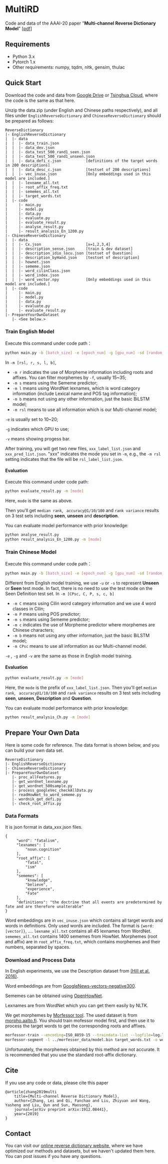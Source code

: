 # MultiRD
Code and data of the AAAI-20 paper "**Multi-channel Reverse Dictionary Model**" [[pdf](https://arxiv.org/pdf/1912.08441.pdf)]

## Requirements
* Python 3.x
* Pytorch 1.x
* Other requirements: numpy, tqdm, nltk, gensim, thulac

## Quick Start
Download the code and data from [Google Drive](https://drive.google.com/drive/folders/1jeyPE8iGdGUSVJe_6Smr_NzoWfR52f4g?usp=sharing) or [Tsinghua Cloud](https://cloud.tsinghua.edu.cn/d/ec29131d38fd4ca2a6ca/), where the code is the same as that here.

Unzip the data.zip (under English and Chinese paths respectively), and all files under `EnglishReverseDictionary` and `ChineseReverseDictionary` should be prepared as follows:

```
ReverseDictionary
|- EnglishReverseDictionary
|  |- data
|  |  |- data_train.json
|  |  |- data_dev.json
|  |  |- data_test_500_rand1_seen.json
|  |  |- data_test_500_rand1_unseen.json
|  |  |- data_defi_c.json           [definitions of the target words in 200 descriptions]
|  |  |- data_desc_c.json           [testset of 200 descriptions]
|  |  |- vec_inuse.json             [Only embeddings used in this model are included.]
|  |  |- lexname_all.txt
|  |  |- root_affix_freq.txt
|  |  |- sememes_all.txt
|  |  |- target_words.txt
|  |- code
|     |- main.py
|     |- model.py
|     |- data.py
|     |- evaluate.py
|     |- evaluate_result.py
|     |- analyse_result.py
|     |- result_analysis_En_1200.py
|- ChineseReverseDictionary
|  |- data
|  |  |- Cx.json                    [x=1,2,3,4]
|  |  |- description_sense.json     [train & dev dataset]
|  |  |- description_idio_locu.json [testset of Question]
|  |  |- description_byHand.json    [testset of description]
|  |  |- hownet.json
|  |  |- sememe.json
|  |  |- word_cilinClass.json
|  |  |- word_index.json
|  |  |- word_vector.npy            [Only embeddings used in this model are included.]
|  |- code
|     |- main.py
|     |- model.py
|     |- data.py
|     |- evaluate.py
|     |- evaluate_result.py
|- PrepareYourOwnDataset
   |- <See below.>
```

### Train English Model
Execute this command under code path：
```bash
python main.py -b [batch_size] -e [epoch_num] -g [gpu_num] -sd [random_seed] -f [freq_mor] -m [rsl, r, s, l, b] -v
```
In `-m [rsl, r, s, l, b]`, 

- `-m r` indicates the use of Morpheme information including roots and affixes. You can filter morphemes by `-f`, usually 15~35;
-  `-m s` means using the Sememe predictor;
-  `-m l` means using WordNet lexnames, which is word category information (include Lexical name and POS tag information);
-  `-m b` means not using any other information, just the basic BiLSTM model;
-  `-m rsl` means to use all information which is our Multi-channel model;

`-e` is usually set to 10~20;

`-g` indicates which GPU to use;

`-v` means showing progess bar.


After training, you will get two new files, `xxx_label_list.json` and `xxx_pred_list.json`. "xxx" indicates the mode you set in `-m`, e.g., the `-m rsl` setting indicates that the file will be `rsl_label_list.json`. 

#### Evaluation
Execute this command under code path:
```bash
python evaluate_result.py -m [mode]
```
Here, `mode` is the same as above.

Then you'll get `median rank`,  ` accuracy@1/10/100` and  `rank variance` results on 3 test sets including **seen**, **unseen** and **description**. 



You can evaluate model performance with prior knowledge:

```bash
python analyse_result.py
python result_analysis_En_1200.py -m [mode]
```

### Train Chinese Model
Execute this command under code path：
```bash
python main.py -b [batch_size] -e [epoch_num] -g [gpu_num] -sd [random_seed] -u/-s -m [CPsc, C, P, s, c, b] -v
```
Different from English model training, we use `-u` or `-s` to represent **Unseen** or **Seen** test mode. In fact, there is no need to use the test mode on the Seen Definition test set. 
In `-m [CPsc, C, P, s, c, b]`

-  `-m C` means using Cilin word category information and we use 4 word classes in Cilin;
-  `-m P` means using POS predictor;
-  `-m s` means using Sememe predictor;
-  `-m c` indicates the use of Morpheme predictor where morphemes are Chinese characters;
-  `-m b` means not using any other information, just the basic BiLSTM model;
-  `-m CPsc` means to use all information as our Multi-channel model.

`-e` , `-g` and `-v` are the same as those in English model training. 

#### Evaluation

```bash
python evaluate_result.py -m [mode]
```
Here, the `mode` is the prefix of `xxx_label_list.json`. 
Then you'll get `median rank`,  ` accuracy@1/10/100` and  `rank variance` results on 3 test sets including **seen**, **unseen**, **Description** and **Question**. 



You can evaluate model performance with prior knowledge:
```bash
python result_analysis_Ch.py -m [mode]
```

## Prepare Your Own Data

Here is some code for reference. The data format is shown below, and you can build your own data set.
```
ReverseDictionary
|- EnglishReverseDictionary
|- ChineseReverseDictionary
|- PrepareYourOwnDataset
   |- proc_allFeatures.py
   |- get_wordnet_lexname.py
   |- get_wordnet_500sample.py
   |- process_googleVec_checkAllData.py
   |- readHowNet_to_word_sememe.py
   |- wordnik_get_defi.py
   |- check_root_affix.py
```
### Data Formats
It is json format in data_xxx.json files.
```
{
     "word": "fatalism",
     "lexnames": [
         "noun.cognition"
     ],
     "root_affix": [
         "fatal",
         "ism"
     ],
     "sememes": [
         "knowledge",
         "believe",
         "experience",
         "Fate"
     ],
     "definitions": "the doctrine that all events are predetermined by fate and are therefore unalterable"
}
```
Word embeddings are in `vec_inuse.json` which contains all target words and words in definitions. Only used words are included. The format is `{word: [vector]}`, ....
`lexname_all.txt` contains all 45 lexnames from WordNet.
`sememes_all.txt` contains 1400 sememes from HowNet.
Morphemes (root and affix) are in `root_affix_freq.txt`, which contains morphemes and their numbers, separated by spaces.

### Download and Process Data
In English experiments, we use the Description dataset from [(Hill et al. 2016)](https://arxiv.org/pdf/1504.00548.pdf). 

Word embeddings are from [GoogleNews-vectors-negative300](https://drive.google.com/file/d/0B7XkCwpI5KDYNlNUTTlSS21pQmM/edit?usp=sharing). 

Sememes can be obtained using [OpenHowNet](https://github.com/thunlp/OpenHowNet). 

Lexnames are from WordNet which you can get them easily by NLTK.

We get morphemes by [Morfessor tool](https://morfessor.readthedocs.io/en/latest/). The used dataset is from [morpho.aalto.fi](http://morpho.aalto.fi/events/morphochallenge2010/datasets.shtml). You should train mofessor model first, and then use it to process the target words to get the corresponding roots and affixes.

```bash
morfessor-train --encoding=ISO_8859-15 --traindata-list --logfile=log.log -s model.bin -d ones wordlist-2010.eng
morfessor-segment -l ../morfessor_data/model.bin target_words.txt -o word_root_affix.txt
```
Unfortunately, the morphemes obtained by this method are not accurate. It is recommended that you use the standard root-affix dictionary.



## Cite
If you use any code or data, please cite this paper

```
@article{zhang2019multi
    title={Multi-channel Reverse Dictionary Model},
    author={Zhang, Lei and Qi, Fanchao and Liu, Zhiyuan and Wang, Yasheng and Liu, Qun and Sun, Maosong},
    journal={arXiv preprint arXiv:1912.08441},
  	year={2019}
}
```

## Contact
You can visit our [online reverse dictionary website](https://wantwords.thunlp.org/), where we have optimized our methods and datasets, but we haven't updated them here. You can post issues if you have any questions.